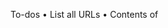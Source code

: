 To-dos
• List all URLs
• Contents of <TITLE> 
• Duplicate detection, report duplicate page URLs
• List URLs of graphic files
• tf-idf with stemming
• 20 most common words